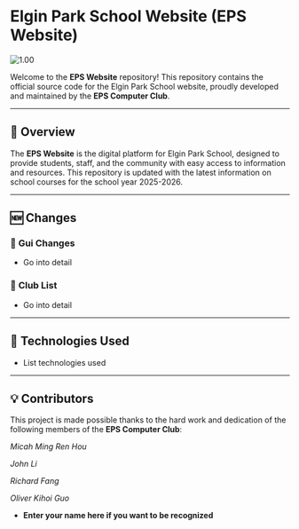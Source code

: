 # Elgin Park School Website (EPS Website)

![1.00](https://elginparksecondary.com/elgin_logo.png)

Welcome to the **EPS Website** repository! This repository contains the official source code for the Elgin Park School website, proudly developed and maintained by the **EPS Computer Club**.

***

## 📌 Overview

The **EPS Website** is the digital platform for Elgin Park School, designed to provide students, staff, and the community with easy access to information and resources. This repository is updated with the latest information on school courses for the school year 2025-2026.

***

## 🆕 Changes

### 🔹 **Gui Changes**

* Go into detail

### 🔹 **Club List**

* Go into detail

***

## 🔧 Technologies Used

* List technologies used

***

## 💡 Contributors

This project is made possible thanks to the hard work and dedication of the following members of the **EPS Computer Club**:

*Micah Ming Ren Hou*

*John Li*

*Richard Fang*

*Oliver Kihoi Guo*

* **Enter your name here if you want to be recognized**
